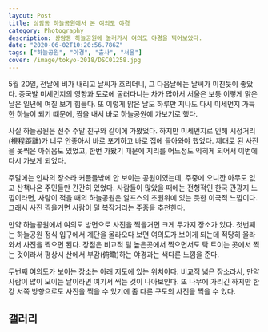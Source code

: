 ```yaml
---
layout: Post
title: 상암동 하늘공원에서 본 여의도 야경
category: Photography
description: 상암동 하늘공원에 놀러가서 여의도 야경을 찍어보았다. 
date: "2020-06-02T10:20:56.786Z"
tags: ["하늘공원", "야경", "출사", "서울"]
cover: /image/tokyo-2018/DSC01258.jpg
---
```

5월 20일, 전날에 비가 내리고 날씨가 흐리더니, 그 다음날에는 날씨가 미친듯이 좋았다. 
중국발 미세먼지의 영향과 도로에 굴러다니는 차가 많아서 서울은 보통 이렇게 맑은 날은 일년에 며칠 보기 힘들다. 
또 이렇게 맑은 날도 하루만 지나도 다시 미세먼지 가득한 하늘이 되기 떄문에, 짬을 내서 바로 하늘공원에 가보기로 했다.

 사실 하늘공원은 전주 주말 친구와 같이에 가봤었다. 
 하지만 미세먼지로 인해 시정거리(視程距離)가 너무 안좋아서 바로 포기하고 바로 집에 돌아와야 했었다. 
 제대로 된 사진을 못찍은 아쉬움도 있었고, 한번 가봤기 때문에 지리를 어느정도 익히게 되어서
 이번에 다시 가보게 되었다. 

<cap-image src="/image/haneul-park/IMG_2820.PNG" caption="미세먼지 수치가 무려 12이다, 이런날은 흔치 않다" alt="Airquality of Seoul" :vertical="true" :small="true" :showExif="false" />

주말에는 인싸의 장소라 커플들밖에 안 보이는 공원이였는데, 주중에 오니깐 아무도 없고 산책나온 주민들만 간간히 있었다. 사람들이 많았을 때에는 전형적인 한국 관광지 느낌이라면, 사람이 적을 때의 하늘공원은 알프스의 초원위에 있는 듯한 이국적 느낌이다.
그래서 사진 찍을거면 사람이 덜 복작거리는 주중을 추천한다. 

<cap-image src="/image/haneul-park/IMG_2825.jpg" caption="주중의 하늘공원은 사람이 적어 황량한 느낌마저 든다" alt="Weekday of Haneul Park" />

만약 하늘공원에서 여의도 방면으로 사진을 찍을거면 크게 두가지 장소가 있다. 첫번째는 하늘공원 정식 입구에서 계단을 올라오다 보면 여의도가 보이게 되는데 적당히 올라와서 사진을 찍으면 된다. 장점은
비교적 덜 높은곳에서 찍으면서도 탁 트이는 곳에서 찍는 것이라서 평상시 산에서 부감(俯瞰)하는 야경과는 색다른 느낌을 준다.

두번째 여의도가 보이는 장소는 아래 지도에 있는 위치이다. 비교적 넓은 장소라서, 만약 사람이 많이 모이는 날이라면 여기서 찍는 것이 나아보인다. 또 나무에 가리긴 하지만 한강 서쪽 방향으로도 사진을 찍을 수 있기에 좀 다른 구도의 사진을 찍을 수 있다.

<cap-image src="/image/haneul-park/IMG_2828.PNG" caption="여기서 대부분의 사진을 찍었다" alt="Location of good view" :vertical="true" :small="true" :showExif="false" />

## 갤러리
<cap-image src="/image/haneul-park/DSC03778.jpg" caption="오후 7시 경, 강변북로에 퇴근하는 차들이 무척 많다" alt="About 7, Lots of cars" :large="true" />

<cap-image src="/image/haneul-park/DSC03785.jpg" caption="남산타워 방면" alt="View of Nam-san tower" :large="true" />

<cap-image src="/image/haneul-park/DSC03804.jpg" caption="불빛이 들어온 국회의사당" alt="Lights on Ambassy building" :large="true" :vertical="true" />

<cap-image src="/image/haneul-park/DSC03810.jpg" caption="Night of Seoul" alt="Night of Seoul" :large="true" />

<cap-image src="/image/haneul-park/DSC03812.jpg" caption="Night of Seoul, Closer View" alt="Night of Seoul" :large="true" />

<cap-image src="/image/haneul-park/DSC03815.jpg" caption="한강 서쪽방면, 석양이 아름답다" alt="Night of Seoul" :large="true" />


